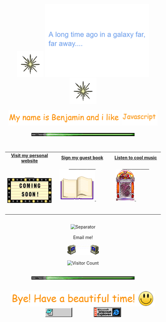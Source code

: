 
<div align="center">
  <img src="https://github.com/BenjaMendezc/BenjaMendezc/blob/main/Imgs/star.gif" style="max-width: 100%;" alt="Star" />
  <img src="https://github.com/BenjaMendezc/BenjaMendezc/blob/main/Imgs/in%20a%20galaxy%20far%20away.gif" style="max-width: 100%;" alt="Welcome to my Github Profile" />
  <img src="https://github.com/BenjaMendezc/BenjaMendezc/blob/main/Imgs/star.gif" style="max-width: 100%;" alt="Star" />
  <br />
  <br />
  <img height="50" alt="My Name is Benja and I like Node.js" src="https://github.com/BenjaMendezc/BenjaMendezc/blob/main/Imgs/my%20name%20is....PNG" />
  <img height="50" alt="My Name is Benja and I like Node.js" src="https://github.com/BenjaMendezc/BenjaMendezc/blob/main/Imgs/gif.gif" />
  <br />
  <br />


<div align="center">
<img alt="Separator" height="10" style="filter:FlipH" src="https://github.com/BenjaMendezc/BenjaMendezc/blob/main/Imgs/saberseparater.gif">
</div >


<br/>
<br/>

<div align="center">
<table width="100%">
<tr>
<td align="center">
<a href="https://www.linkedin.com/in/benja-mendez-casariego/">
<strong>Visit my personal website </strong>
<br />
<br />
  
<span>&nbsp;&nbsp;&nbsp;&nbsp;&nbsp;&nbsp;&nbsp;&nbsp;</span>
<img alt="Globe" height="80" src="https://github.com/BenjaMendezc/BenjaMendezc/blob/main/Imgs/Coming_Soon_ani.gif">
</a>
<span>&nbsp;&nbsp;&nbsp;&nbsp;&nbsp;&nbsp;&nbsp;&nbsp;</span>
<span>&nbsp;&nbsp;&nbsp;&nbsp;&nbsp;&nbsp;&nbsp;&nbsp;</span>
</td>
  
<td align="center">
<a href="https://github.com/BenjaMendezc/BenjaMendezc/issues/new?template=guestbook_entry-md.md">
<strong>Sign my guest book</strong>
<br />

<span>&nbsp;&nbsp;&nbsp;&nbsp;&nbsp;&nbsp;&nbsp;</span> 
<span>&nbsp;&nbsp;&nbsp;&nbsp;&nbsp;&nbsp;&nbsp;</span> 
<span>&nbsp;&nbsp;&nbsp;&nbsp;&nbsp;&nbsp;&nbsp;</span> 
<img height="100" alt="Book" src="https://github.com/BenjaMendezc/BenjaMendezc/blob/main/Imgs/GBook.gif"> 
</a>
<span>&nbsp;&nbsp;&nbsp;&nbsp;&nbsp;&nbsp;&nbsp;&nbsp;</span>
<span>&nbsp;&nbsp;&nbsp;&nbsp;&nbsp;&nbsp;&nbsp;&nbsp;</span>
<span>&nbsp;&nbsp;&nbsp;&nbsp;&nbsp;&nbsp;&nbsp;&nbsp;</span>
<span>&nbsp;&nbsp;&nbsp;&nbsp;&nbsp;&nbsp;&nbsp;&nbsp;</span>    
</td>

<td align="center">
<a href="https://www.youtube.com/watch?v=eYDI8b5Nn5s&ab_channel=lisuga">
<strong>Listen to cool music</strong>
<br />

<span>&nbsp;&nbsp;&nbsp;&nbsp;&nbsp;&nbsp;&nbsp;</span> 
<span>&nbsp;&nbsp;&nbsp;&nbsp;&nbsp;&nbsp;&nbsp;</span> 
<span>&nbsp;&nbsp;&nbsp;&nbsp;&nbsp;&nbsp;&nbsp;</span> 
<img height="100" alt="Music" src="https://github.com/BenjaMendezc/BenjaMendezc/blob/main/Imgs/jukeboxani.gif"> 
</a>
<span>&nbsp;&nbsp;&nbsp;&nbsp;&nbsp;&nbsp;&nbsp;&nbsp;</span>
<span>&nbsp;&nbsp;&nbsp;&nbsp;&nbsp;&nbsp;&nbsp;&nbsp;</span>
<span>&nbsp;&nbsp;&nbsp;&nbsp;&nbsp;&nbsp;&nbsp;&nbsp;</span>
<span>&nbsp;&nbsp;&nbsp;&nbsp;&nbsp;&nbsp;&nbsp;&nbsp;</span>    
</td>
</tr>
</table>
 </div >

<br/>

<div align="center">
<img alt="Separator" height="10" src="https:https://github.com/BenjaMendezc/BenjaMendezc/blob/main/Imgs/saberseparater.gif">
</div >

<br/>

<div align="center"> Email me! </div>
<div align="center">

<img src="https://github.com/BenjaMendezc/BenjaMendezc/blob/main/Imgs/email.gif" alt="Email" /> <br />
 
![Visitor Count](https://profile-counter.glitch.me/brunnerlivio/count.svg)

</div>
  

<br/>

<div align="center">
<img alt="Separator" height="10" src="https://github.com/BenjaMendezc/BenjaMendezc/blob/main/Imgs/saberseparater.gif">
</div >
  
  
<br/>
<br/>

<div align="center">

<img height="50" alt="Thanks for visiting me" src="https://github.com/BenjaMendezc/BenjaMendezc/blob/main/Imgs/bye!.PNG" />
<br />
 
<img src="https://github.com/BenjaMendezc/BenjaMendezc/blob/main/Imgs/notepad.gif" alt="Site created with Notepad" height="30" />
<span>&nbsp;&nbsp;&nbsp;&nbsp;&nbsp;&nbsp;&nbsp;&nbsp;&nbsp;&nbsp;&nbsp;&nbsp;&nbsp;&nbsp;&nbsp;&nbsp;</span>   
<img src="https://github.com/BenjaMendezc/BenjaMendezc/blob/main/Imgs/ie.gif" alt="Microsoft Internet Explorer" />




</div>

